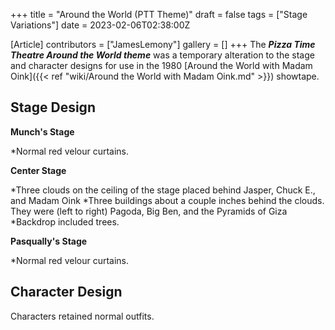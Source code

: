 +++
title = "Around the World (PTT Theme)"
draft = false
tags = ["Stage Variations"]
date = 2023-02-06T02:38:00Z

[Article]
contributors = ["JamesLemony"]
gallery = []
+++
The <b><i>Pizza Time Theatre Around the World theme</b></i> was a temporary alteration to the stage and character designs for use in the 1980 [Around the World with Madam Oink]({{< ref "wiki/Around the World with Madam Oink.md" >}}) showtape.

<h2>Stage Design</h2>
<b>Munch's Stage</b>

*Normal red velour curtains.


<b>Center Stage</b>

*Three clouds on the ceiling of the stage placed behind Jasper, Chuck E., and Madam Oink
*Three buildings about a couple inches behind the clouds. They were (left to right) Pagoda, Big Ben, and the Pyramids of Giza
*Backdrop included trees.


<b>Pasqually's Stage</b>

*Normal red velour curtains.

<h2>Character Design</h2>

Characters retained normal outfits. 

